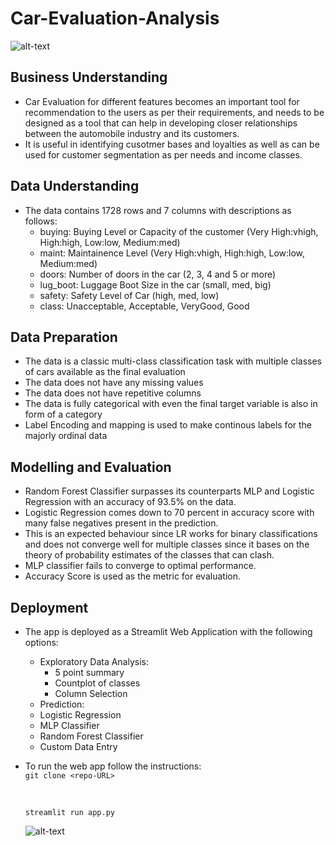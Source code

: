 # Car-Evaluation-Analysis

![alt-text](https://raw.githubusercontent.com/vgaurav3011/Car-Evaluation-Analysis/master/assets/index.jpeg)

## Business Understanding

- Car Evaluation for different features becomes an important tool for recommendation to the users as per their requirements, and needs to be designed as a tool that can help in developing closer relationships between the automobile industry and its customers.
- It is useful in identifying cusotmer bases and loyalties as well as can be used for customer segmentation as per needs and income classes.

## Data Understanding

- The data contains 1728 rows and 7 columns with descriptions as follows:
  - buying: Buying Level or Capacity of the customer (Very High:vhigh, High:high, Low:low, Medium:med)
  - maint: Maintainence Level (Very High:vhigh, High:high, Low:low, Medium:med)
  - doors: Number of doors in the car (2, 3, 4 and 5 or more)
  - lug_boot: Luggage Boot Size in the car (small, med, big)
  - safety: Safety Level of Car (high, med, low)
  - class: Unacceptable, Acceptable, VeryGood, Good

## Data Preparation

- The data is a classic multi-class classification task with multiple classes of cars available as the final evaluation
- The data does not have any missing values
- The data does not have repetitive columns
- The data is fully categorical with even the final target variable is also in form of a category
- Label Encoding and mapping is used to make continous labels for the majorly ordinal data


## Modelling and Evaluation

- Random Forest Classifier surpasses its counterparts MLP and Logistic Regression with an accuracy of 93.5% on the data.
- Logistic Regression comes down to 70 percent in accuracy score with many false negatives present in the prediction.
- This is an expected behaviour since LR works for binary classifications and does not converge well for multiple classes since it bases on the theory of probability estimates of the classes that can clash.
- MLP classifier fails to converge to optimal performance.
- Accuracy Score is used as the metric for evaluation.

## Deployment

- The app is deployed as a Streamlit Web Application with the following options:
  - Exploratory Data Analysis:
    - 5 point summary
    - Countplot of classes
    - Column Selection
   - Prediction:
    - Logistic Regression
    - MLP Classifier
    - Random Forest Classifier
    - Custom Data Entry
- To run the web app follow the instructions: <br/>
  `git clone <repo-URL>
  `
  
  <br/>
  
  `streamlit run app.py`
  
  ![alt-text](https://raw.githubusercontent.com/vgaurav3011/Car-Evaluation-Analysis/master/assets/dashboard.gif)
  
  
